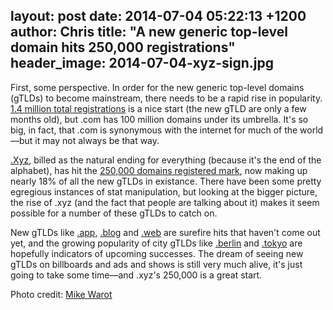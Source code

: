 layout: post
date: 2014-07-04 05:22:13 +1200
author: Chris
title: "A new generic top-level domain hits 250,000 registrations"
header_image: 2014-07-04-xyz-sign.jpg
----

<!-- excerpt -->

First, some perspective. In order for the new generic top-level domains (gTLDs) to become mainstream, there needs to be a rapid rise in popularity. [1.4 million total registrations](http://ntldstats.com/) is a nice start (the new gTLD are only a few months old), but .com has 100 million domains under its umbrella. It's so big, in fact, that .com is synonymous with the internet for much of the world—but it may not always be that way. 

[.Xyz](https://iwantmyname.com/domains/dot-xyz), billed as the natural ending for everything (because it's the end of the alphabet), has hit the [250,000 domains registered mark](http://ntldstats.com/tld/xyz), now making up nearly 18% of all the new gTLDs in existance. There have been some pretty egregious instances of stat manipulation, but looking at the bigger picture, the rise of .xyz (and the fact that people are talking about it) makes it seem possible for a number of these gTLDs to catch on. 

<!-- /excerpt -->

New gTLDs like [.app](https://iwantmyname.com/domains/dot-app), [.blog](https://iwantmyname.com/domains/dot-blog) and [.web](https://iwantmyname.com/domains/dot-web) are surefire hits that haven't come out yet, and the growing popularity of city gTLDs like [.berlin](https://iwantmyname.com/domains/dot-berlin) and [.tokyo](https://iwantmyname.com/domains/dot-tokyo) are hopefully indicators of upcoming successes. The dream of seeing new gTLDs on billboards and ads and shows is still very much alive, it's just going to take some time—and .xyz's 250,000 is a great start.

Photo credit: [Mike Warot](https://www.flickr.com/photos/--mike--/5829213072/in/photolist-9T7eXE-63sBLd-63sBSY-63onGn-63sBxE-63onwv-63sBum-63sBzY-63sBv9-63sBwC-63sBQf-63sBGJ-63onvt-63onDD-63onui-63sBTL-63sBMo-63sBJo-2smSye-63onsi-63onrM-63sBUq-63sBNq-63sBHJ-7yHQCH-9JD4h7-ecCBdL-akfr2Q-akcEgX-6XWtzw-g6g9ER-dVfkwg-GGTU6-6XSpvT-6XRZfM-6XSeqv-6XSiSn-6XSeRR-6XVYGo-6XVZHw-6XWiLw-6zgifq-5Mt8rE-K6xsa-MwnMa-73vKwK-P3x8H-dVfk6x-Mwaw7-hoypL)